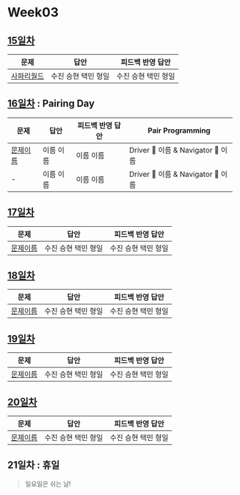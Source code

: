 # Week03

## [15일차](Day15)

| 문제                 | 답안                | 피드백 반영 답안    |
| -------------------- | ------------------- | ------------------- |
| [사파리월드](https://www.acmicpc.net/problem/2420) | 수진 승현 택민 형일 | 수진 승현 택민 형일 |

## [16일차](Day16) : Pairing Day

| 문제                 | 답안                | 피드백 반영 답안     | Pair Programming    |
| -------------------- | ------------------- | ------------------- | ------------------- |
| [문제이름](문제링크) | 이름 이름 | 이름 이름 | Driver 🚗 이름 & Navigator 🧭 이름 |
| - | 이름 이름 | 이름 이름 | Driver 🚗 이름 & Navigator 🧭 이름 |

## [17일차](Day17)

| 문제                 | 답안                | 피드백 반영 답안    |
| -------------------- | ------------------- | ------------------- |
| [문제이름](문제링크) | 수진 승현 택민 형일 | 수진 승현 택민 형일 |

## [18일차](Day18)

| 문제                 | 답안                | 피드백 반영 답안    |
| -------------------- | ------------------- | ------------------- |
| [문제이름](문제링크) | 수진 승현 택민 형일 | 수진 승현 택민 형일 |

## [19일차](Day19)

| 문제                 | 답안                | 피드백 반영 답안    |
| -------------------- | ------------------- | ------------------- |
| [문제이름](문제링크) | 수진 승현 택민 형일 | 수진 승현 택민 형일 |

## [20일차](Day20)

| 문제                 | 답안                | 피드백 반영 답안    |
| -------------------- | ------------------- | ------------------- |
| [문제이름](문제링크) | 수진 승현 택민 형일 | 수진 승현 택민 형일 |

## 21일차 : 휴일
> 일요일은 쉬는 날!
